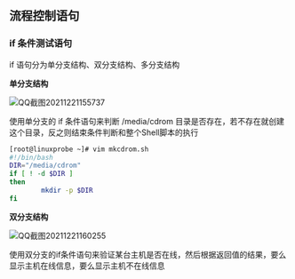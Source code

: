 ## 流程控制语句

### if 条件测试语句

if 语句分为单分支结构、双分支结构、多分支结构

**单分支结构**

![QQ截图20211221155737](C:\Users\91208\Desktop\QQ截图20211221155737.png)

使用单分支的 if 条件语句来判断 /media/cdrom 目录是否存在，若不存在就创建这个目录，反之则结束条件判断和整个Shell脚本的执行

```bash
[root@linuxprobe ~]# vim mkcdrom.sh
#!/bin/bash
DIR="/media/cdrom"
if [ ! -d $DIR ]
then    
        mkdir -p $DIR
fi 
```

**双分支结构**

![QQ截图20211221160255](C:\Users\91208\Desktop\QQ截图20211221160255.png)

使用双分支的if条件语句来验证某台主机是否在线，然后根据返回值的结果，要么显示主机在线信息，要么显示主机不在线信息